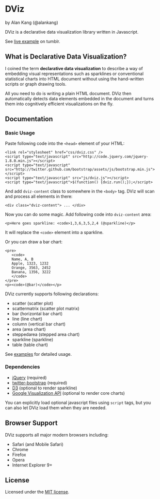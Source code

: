 # DViz

by Alan Kang (@alankang)

DViz is a declarative data visualization library written in Javascript.

See [live example](http://akngs.tumblr.com/post/30393301015/declarative-data-visualization) on tumblr.


## What is Declarative Data Visualization?

I coined the term **declarative data visualization** to describe a way of
embedding visual representations such as sparklines or conventional
statistical charts into HTML document without using the hand-written scripts
or graph drawing tools.

All you need to do is writing a plain HTML document. DViz then automatically
detects data elements embedded in the document and turns them into cognitively
efficient visualizations on the fly.


## Documentation

### Basic Usage

Paste following code into the `<head>` element of your HTML:

    <link rel="stylesheet" href="css/dviz.css" />
    <script type="text/javascript" src="http://code.jquery.com/jquery-1.8.0.min.js"></script>
    <script type="text/javascript" src="http://twitter.github.com/bootstrap/assets/js/bootstrap.min.js"></script>
    <script type="text/javascript" src="js/dviz.js"></script>
    <script type="text/javascript">$(function() {dviz.run();});</script>

And add `dviz-content` class to somewhere in the `<body>` tag. DViz will scan and process all elements in there:

    <div class="dviz-content"> ... </div>

Now you can do some magic. Add following code into `dviz-content` area:

    <p>Here goes sparkline: <code>1,3,6,3,5,2,4 (@sparkline)</p>

It will replace the `<code>` element into a sparkline.

Or you can draw a bar chart:

    <pre>
       <code>
       Name, A, B
       Apple, 1323, 1232
       Orange, 3563, 2452
       Banana, 1356, 3222
       </code>
    </pre>
    <p><code>(@bar)</code></p>

DViz currently supports following declarations:

*   scatter (scatter plot)
*   scattermatrix (scatter plot matrix)
*   bar (horizontal bar chart)
*   line (line chart)
*   column (vertical bar chart)
*   area (area chart)
*   steppedarea (stepped area chart)
*   sparkline (sparkline)
*   table (table chart)

See [examples](https://github.com/akngs/dviz/blob/master/examples/examples.html)
for detailed usage.


### Dependencies

*   [jQuery](http://jquery.com/) (required)
*   [twitter-bootstrap](http://twitter.github.com/bootstrap/) (required)
*   [D3](http://d3js.org) (optional to render sparkline)
*   [Google Visualization API](https://developers.google.com/chart/interactive/docs/index) (optional to render core charts)

You can explicitly load optional javascript files using `script` tags, but you
can also let DViz load them when they are needed.

## Browser Support

DViz supports all major modern browsers including:

*   Safari (and Mobile Safari)
*   Chrome
*   Firefox
*   Opera
*   Internet Explorer 9+


## License

Licensed under the [MIT license](http://en.wikipedia.org/wiki/MIT_License).
